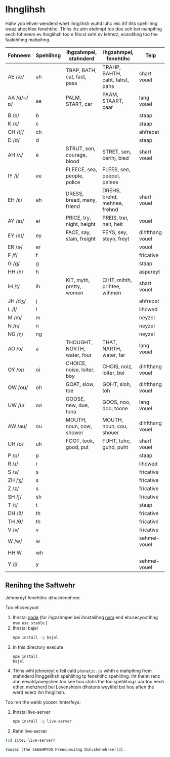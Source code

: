 
# Ihnglihsh

Hahv yoo ehver wenderd whet Ihnglihsh wuhd luhc leic ihf
ihts spehlihng waaz ahcchlee fenehtihc.
Thihs ihz ahn etehmpt too doo soh bei mahpihng eech fohneem
ev Ihnglihsh too e fihcst seht ev lehterz, ecardihng too the faalohihng mahpihng.

| Fohneem | Spehlihng | Ihgzahmpel, stahnderd | Ihgzahmpel, fenehtihc | Teip |
|---|---|---|---|---| 
| AE /æ/ | ah | TRAP, BATH, cat, fast, pass | TRAHP, BAHTH, caht, fahst, pahs | shart vouel  |
| AA /ɑ/~/ɒ/ | aa | PALM, START, car | PAAM, STAART, caar | lang vouel  |
| B /b/ | b | | | staap  |
| K /k/ | c | | | staap  |
| CH /tʃ/ | ch | | | ahfrecet  |
| D /d/ | d | | | staap  |
| AH /ʌ/ | e | STRUT, son, courage, blood | STRET, sen, cerihj, bled | shart vouel  |
| IY /i/ | ee | FLEECE, sea, people, police | FLEES, see, peepel, pelees  |
| EH /ɛ/ | eh | DRESS, bread, many, friend | DREHS, brehd, mehnee, frehnd | shart vouel  |
| AY /aɪ/ | ei | PRICE, try, night, height | PREIS, trei, neit, heit | vouel  |
| EY /eɪ/ | ey | FACE, say, stain, freight | FEYS, sey, steyn, freyt | dihfthang vouel  |
| ER /ɝ/ | er | | | vouol |
| F /f/ | f | | | fricative |
| G /ɡ/ | g | | | staap  |
| HH /h/ | h | | | aspereyt |
| IH /ɪ/ | ih | KIT, myth, pretty, women | CIHT, mihth, prihtee, wihmen | shart vouel  |
| JH /dʒ/ | j | | | ahfrecet  |
| L /l/ | l | | | lihcwed  |
| M /m/ | m | | | neyzel  |
| N /n/ | n | | | neyzel  |
| NG /ŋ/ | ng | | | neyzel  |
| AO /ɔ/ | a | THOUGHT, NORTH, water, four | THAT, NARTH, water, far | lang vouel  |
| OY /ɔɪ/ | oi | CHOICE, noise, loiter, boy | CHOIS, noiz, loiter, boi | dihfthang vouel  |
| OW /oʊ/ | oh | GOAT, slow, toe | GOHT, sloh, toh | dihfthang vouel  |
| UW /u/ | oo | GOOSE, new, due, tuna | GOOS, noo, doo, toone | lang vouel  |
| AW /aʊ/ | ou | MOUTH, noun, cow, shower | MOUTH, noun, cou, shouer | dihfthang vouel  |
| UH /ʊ/ | uh | FOOT, took, good, put | FUHT, tuhc, guhd, puht | shart vouel  |
| P /p/ | p | | | staap  |
| R /ɹ/ | r | | | lihcwed  |
| S /s/ | s | | | fricative |
| ZH /ʒ/ | s | | | fricative |
| Z /z/ | s | | | fricative |
| SH /ʃ/ | sh | | | fricative |
| T /t/ | t | | | staap  |
| DH /ð/ | th | | | fricative |
| TH /θ/ | th | | | fricative |
| V /v/ | v | | | fricative |
| W /w/ | w | | |  sehmei-vouel  |
| HH W | wh |
| Y /j/ | y | | |  sehmei-vouel  |
 ## Renihng the Saftwehr

Jehnereyt fenehtihc dihcshenehree.

Too ehcsecyoot

1. Ihnstal [node][1] (far ihgzahmpel bei ihnstalihng [nvm][2] end ehcsecyootihng `nvm use stable` )
2. Ihnstal  bajel
   ```sh
   npm install -g bajel
   ```
3. In this directory execute
   ```sh
   npm install
   bajel
   ```
4.  Thihs wihl jehnereyt e feil cald  `phonetic.js`  wihth e mahpihng frem stahnderd Ihnggelihsh spehlihng tp fenehtihc spehlihng. Iht thehn renz ahn eevahlyooeyshen too see hou clohs the too spehlihngz aar too eech ether, mehzherd bei Levenshtein dihstens weytihd bei hou aften the werd ecerz ihn Ihnglihsh.

Too ren the wehb yoozer ihnterfeys:

1. Ihnstal live-server
   ```sh
   npm install -g live-server
   ```
2.  Rehn live-server
   ```sh
   (cd site; live-server)
   ```
    Yoosez [The SEEEHMYOO Prenounsihng Dihcshenehree][3].
 
[1]: https://nodejs.org/en/
[2]: https://github.com/nvm-sh/nvm
[3]: http://www.speech.cs.cmu.edu/cgi-bin/cmudict

